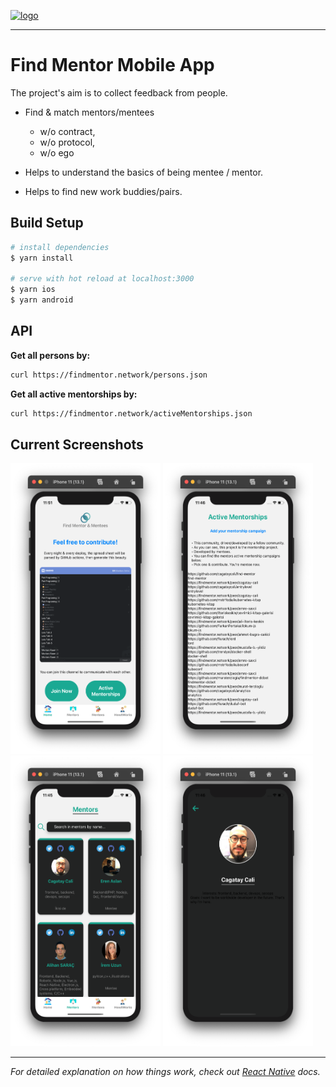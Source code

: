 
<a target="_blank" href="https://findmentor.network/"><img height="60" width="60" src="https://i.ibb.co/CnXwRT3/logo.png" alt="logo" border="0"></a>

---

# Find Mentor Mobile App

The project's aim is to collect feedback from people.

- Find & match mentors/mentees
  - w/o contract,
  - w/o protocol,
  - w/o ego

- Helps to understand the basics of being mentee / mentor.
- Helps to find new work buddies/pairs.

## Build Setup

```bash
# install dependencies
$ yarn install

# serve with hot reload at localhost:3000
$ yarn ios
$ yarn android

```

## API

**Get all persons by:**

```bash
curl https://findmentor.network/persons.json
```

**Get all active mentorships by:**

```bash
curl https://findmentor.network/activeMentorships.json
```

## Current Screenshots

<img height="465" width="240" src="./screen-shots/main.png"/> <img height="465" width="240" src="./screen-shots/active-mentorships.png"/> <img height="465" width="240" src="./screen-shots/mentors.png"/> <img height="465" width="240" src="./screen-shots/profile.png"/>

---

*For detailed explanation on how things work, check out [React Native](https://reactnative.dev/) docs.*
